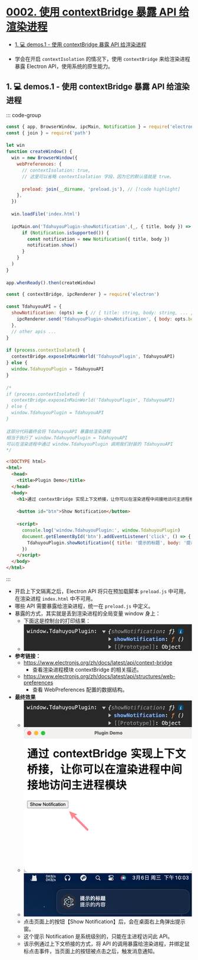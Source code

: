 # [0002. 使用 contextBridge 暴露 API 给渲染进程](https://github.com/Tdahuyou/electron/tree/main/0002.%20%E4%BD%BF%E7%94%A8%20contextBridge%20%E6%9A%B4%E9%9C%B2%20API%20%E7%BB%99%E6%B8%B2%E6%9F%93%E8%BF%9B%E7%A8%8B)

<!-- region:toc -->
- [1. 💻 demos.1 - 使用 contextBridge 暴露 API 给渲染进程](#1--demos1---使用-contextbridge-暴露-api-给渲染进程)
<!-- endregion:toc -->
- 学会在开启 `contextIsolation` 的情况下，使用 `contextBridge` 来给渲染进程暴露 Electron API，使用系统的原生能力。

## 1. 💻 demos.1 - 使用 contextBridge 暴露 API 给渲染进程

::: code-group

```javascript [index.js]
const { app, BrowserWindow, ipcMain, Notification } = require('electron')
const { join } = require('path')

let win
function createWindow() {
  win = new BrowserWindow({
    webPreferences: {
      // contextIsolation: true,
      // 这里可以省略 contextIsolation 字段，因为它的默认值就是 true。
      
      preload: join(__dirname, 'preload.js'), // [!code highlight]
    },
  })

  win.loadFile('index.html')

  ipcMain.on('TdahuyouPlugin-showNotification',(_, { title, body }) => {
      if (Notification.isSupported()) {
        const notification = new Notification({ title, body })
        notification.show()
      }
    }
  )
}

app.whenReady().then(createWindow)
```

```javascript [preload.js]
const { contextBridge, ipcRenderer } = require('electron')

const TdahuyouAPI = {
  showNotification: (opts) => { // { title: string, body: string, ... }
    ipcRenderer.send('TdahuyouPlugin-showNotification', { body: opts.body, title: opts.title })
  },
  // other apis ...
}

if (process.contextIsolated) {
  contextBridge.exposeInMainWorld('TdahuyouPlugin', TdahuyouAPI)
} else {
  window.TdahuyouPlugin = TdahuyouAPI
}

/* 
if (process.contextIsolated) {
  contextBridge.exposeInMainWorld('TdahuyouPlugin', TdahuyouAPI)
} else {
  window.TdahuyouPlugin = TdahuyouAPI
}

这部分代码最终会将 TdahuyouAPI 暴露给渲染进程
相当于执行了 window.TdahuyouPlugin = TdahuyouAPI
可以在渲染进程中通过 window.TdahuyouPlugin 调用我们封装的 TdahuyouAPI
*/
```

```html [index.html]
<!DOCTYPE html>
<html>
  <head>
    <title>Plugin Demo</title>
  </head>
  <body>
    <h1>通过 contextBridge 实现上下文桥接，让你可以在渲染进程中间接地访问主进程模块</h1>

    <button id="btn">Show Notification</button>

    <script>
      console.log('window.TdahuyouPlugin:', window.TdahuyouPlugin)
      document.getElementById('btn').addEventListener('click', () => {
        TdahuyouPlugin.showNotification({ title: '提示的标题', body: '提示的内容' })
      })
    </script>
  </body>
</html>
```

:::

- 开启上下文隔离之后，Electron API 将只在预加载脚本 `preload.js` 中可用，在渲染进程 `index.html` 中不可用。
- 哪些 API 需要暴露给渲染进程，统一在 `preload.js` 中定义。
- 暴露的方式，其实就是丢到渲染进程的全局变量 window 身上：
  - 下面这是控制台的打印结果：
  - ![](assets/2025-02-03-18-21-48.png)
- **参考链接：**
  - https://www.electronjs.org/zh/docs/latest/api/context-bridge
    - 查看渲染进程模块 contextBridge 的相关描述。
  - https://www.electronjs.org/zh/docs/latest/api/structures/web-preferences
    - 查看 WebPreferences 配置的数据结构。
- **最终效果**
  - ![](assets/2025-02-03-18-18-30.png)
  - ![](assets/2024-09-24-17-02-41.png)
  - ![](assets/2024-09-24-17-02-55.png)
  - 点击页面上的按钮【Show Notification】后，会在桌面右上角弹出提示窗。
  - 这个提示 Notification 是系统级别的，只能在主进程访问此 API。
  - 该示例通过上下文桥接的方式，将 API 的调用暴露给渲染进程，并绑定鼠标点击事件，当页面上的按钮被点击之后，触发消息通知。
